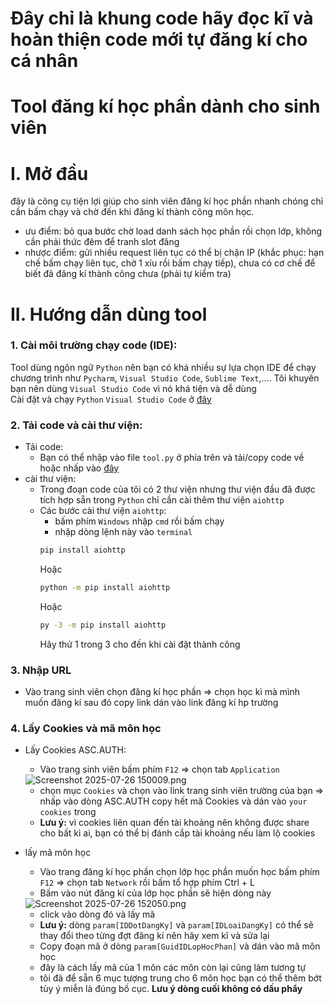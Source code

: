 
# Đây chỉ là khung code hãy đọc kĩ và hoàn thiện code mới tự đăng kí cho cá nhân
# Tool đăng kí học phần dành cho sinh viên

# I. Mở đầu
đây là công cụ tiện lợi giúp cho sinh viên đăng kí học phần nhanh chóng chỉ cần bấm chạy và chờ đến khi đăng kí thành công môn học.
- ưu điểm: bỏ qua bước chờ load danh sách học phần rồi chọn lớp, không cần phải thức đêm để tranh slot đăng 
- nhược điểm: gửi nhiều request liên tục có thể bị chặn IP (khắc phục: hạn chế bấm chạy liên tục, chờ 1 xíu rồi bấm chạy tiếp), chưa có cơ chế để biết đã đăng kí thành công chưa (phải tự kiểm tra)

# II. Hướng dẫn dùng tool 
### 1. Cài môi trường chạy code (IDE):
Tool dùng ngôn ngữ `Python` nên bạn có khá nhiều sự lựa chọn IDE để chạy chương trình như `Pycharm`, `Visual Studio Code`, `Sublime Text`,.... Tôi khuyên bạn nên dùng `Visual Studio Code` vì nó khá tiện và dễ dùng        
Cài đặt và chạy `Python`  `Visual Studio Code` ở [đây](https://youtu.be/yZFG5ktaZtU?si=Tj3DBs7wEL33M2xb)

### 2. Tải code và cài thư viện:
- Tải code:  
  - Bạn có thể nhập vào file `tool.py` ở phía trên và tải/copy code về hoặc nhấp vào [đây]()
- cài thư viện:
  - Trong đoạn code của tôi có 2 thư viện nhưng thư viện đầu đã được tích hợp sẵn trong `Python` chỉ cần cài thêm thư viện `aiohttp` 
  - Các bước cài thư viện `aiohttp`:
    - bấm phím `Windows` nhập `cmd` rồi bấm chạy
    - nhập dòng lệnh này vào `terminal`
    ```sh
    pip install aiohttp
    ```
    Hoặc  
    ```sh 
    python -m pip install aiohttp
    ```
    Hoặc  
    ```sh
    py -3 -m pip install aiohttp
    ```
    Hãy thử 1 trong 3 cho đến khi cài đặt thành công

### 3. Nhập URL
- Vào trang sinh viên chọn đăng kí học phần => chọn học kì mà mình muốn đăng kí sau đó copy link dán vào link đăng kí hp trường
### 4. Lấy Cookies và mã môn học 
- Lấy Cookies ASC.AUTH:
  - Vào trang sinh viên bấm phím `F12` => chọn tab `Application` 
  <img src="https://sf-static.upanhlaylink.com/img/image_202507264ee99a24c918129790ceafcf281a794a.jpg" alt="Screenshot 2025-07-26 150009.png">        

  - chọn mục `Cookies` và chọn vào link trang sinh viên trường của bạn => nhấp vào dòng ASC.AUTH copy hết mã Cookies và dán vào `your cookies` trong 
  - **Lưu ý:** vì cookies liên quan đến tài khoảng nên không được share cho bất kì ai, bạn có thể bị đánh cắp tài khoảng nếu làm lộ cookies 

- lấy mã môn học
  - Vào trang đăng kí học phần chọn lớp học phần muốn học bấm phím `F12` => chọn tab `Network` rồi bấm tổ hợp phím Ctrl + L
  - Bấm vào nút đăng kí của lớp học phần sẽ hiện dòng này 
  <img src="https://sf-static.upanhlaylink.com/img/image_2025072670de2e831817308dae7150bd551b20aa.jpg" alt="Screenshot 2025-07-26 152050.png">        

  - click vào dòng đó và lấy mã
  - **Lưu ý:** dòng `param[IDDotDangKy]` và `param[IDLoaiDangKy]` có thể sẽ thay đổi theo từng đợt đăng kí nên hãy xem kĩ và sửa lại
  - Copy đoạn mã ở dòng `param[GuidIDLopHocPhan]` và dán vào mã môn học
  - đây là cách lấy mã của 1 môn các môn còn lại cũng làm tương tự 
  - tôi đã để sẵn 6 mục tượng trung cho 6 môn học bạn có thể thêm bớt tùy ý miễn là đúng bố cục. **Lưu ý dòng cuối không có dấu phẩy**



